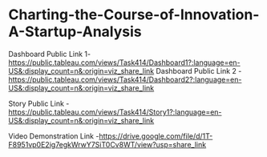 # Charting-the-Course-of-Innovation-A-Startup-Analysis


Dashboard Public Link 1- https://public.tableau.com/views/Task414/Dashboard1?:language=en-US&:display_count=n&:origin=viz_share_link
Dashboard Public Link 2 - https://public.tableau.com/views/Task414/Dashboard2?:language=en-US&:display_count=n&:origin=viz_share_link

Story Public Link - https://public.tableau.com/views/Task414/Story1?:language=en-US&:display_count=n&:origin=viz_share_link

Video Demonstration Link -https://drive.google.com/file/d/1T-F8951vp0E2ig7egkWrwY7SiT0Cv8WT/view?usp=share_link 
